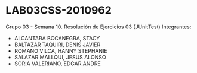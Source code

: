 # LAB03CSS-2010962
Grupo 03 - Semana 10. Resolución de Ejercicios 03 (JUnitTest) 
Integrantes:
- ALCANTARA BOCANEGRA, STACY
- BALTAZAR TAQUIRI, DENIS JAVIER 
- ROMANO VILCA, HANNY STEPHANIE
- SALAZAR MALLQUI, JESUS ALONSO
- SORIA VALERIANO, EDGAR ANDRE 
